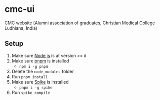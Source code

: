 # cmc-ui

CMC website (Alumni association of graduates, Christian Medical College Ludhiana, India)

## Setup

1. Make sure [Node.js](http://nodejs.org) is at version >= `8`
1. Make sure [pnpm](https://github.com/mkdecisiondev/devdocs/blob/master/tools/npm.md) is installed
	* `npm i -g pnpm`
1. Delete the `node_modules` folder
1. Run `pnpm install`
1. Make sure [Spike](https://www.spike.cf/) is installed
	* `pnpm i -g spike`
1. Run `spike compile`
